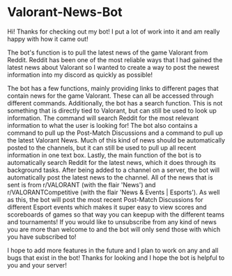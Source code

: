 # Valorant-News-Bot
Hi! Thanks for checking out my bot! I put a lot of work into it and am really happy with how it came out!

The bot's function is to pull the latest news of the game Valorant from Reddit.
Reddit has been one of the most reliable ways that I had gained the latest news about Valorant so I wanted to create a way to post the newest information into my discord as quickly as possible!

The bot has a few functions, mainly providing links to different pages that contain news for the game Valorant. These can all be accessed through different commands.
Additionally, the bot has a search function. This is not something that is directly tied to Valorant, but can still be used to look up information. The command will search Reddit for the most relevant information to what the user is looking for!
The bot also contains a command to pull up the Post-Match Discussions and a command to pull up the latest Valorant News. Much of this kind of news should be automatically posted to the channels, but it can still be used to pull up all recent information in one text box.
Lastly, the main function of the bot is to automatically search Reddit for the latest news, which it does through its background tasks. After being added to a channel on a server, the bot will automatically post the latest news to the channel. All of the news that is sent is from r/VALORANT (with the flair 'News') and r/VALORANTCompetitive (with the flair 'News & Events | Esports'). As well as this, the bot will post the most recent Post-Match Discussions for different Esport events which makes it super easy to view scores and scoreboards of games so that way you can keepup with the different teams and tournaments! If you would like to unsubscribe from any kind of news you are more than welcome to and the bot will only send those with which you have subscribed to!

I hope to add more features in the future and I plan to work on any and all bugs that exist in the bot! Thanks for looking and I hope the bot is helpful to you and your server!